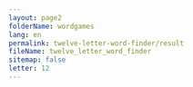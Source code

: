 ```yaml
---
layout: page2
folderName: wordgames
lang: en
permalink: twelve-letter-word-finder/result
fileName: twelve_letter_word_finder
sitemap: false
letter: 12
---
```

